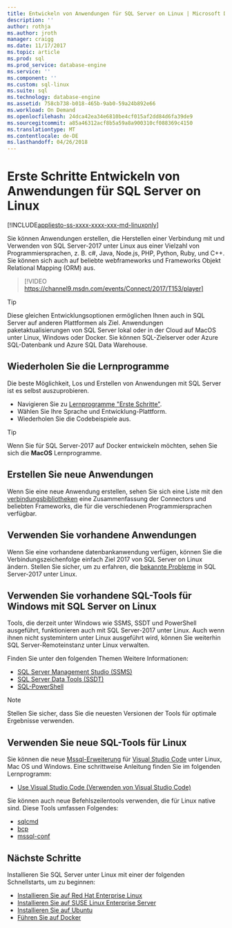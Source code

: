 ```yaml
---
title: Entwickeln von Anwendungen für SQL Server on Linux | Microsoft Docs
description: ''
author: rothja
ms.author: jroth
manager: craigg
ms.date: 11/17/2017
ms.topic: article
ms.prod: sql
ms.prod_service: database-engine
ms.service: ''
ms.component: ''
ms.custom: sql-linux
ms.suite: sql
ms.technology: database-engine
ms.assetid: 758cb738-b018-465b-9ab0-59a24b892e66
ms.workload: On Demand
ms.openlocfilehash: 24dca42ea34e6810be4cf015af2dd84d6fa39de9
ms.sourcegitcommit: a85a46312acf8b5a59a8a900310cf088369c4150
ms.translationtype: MT
ms.contentlocale: de-DE
ms.lasthandoff: 04/26/2018
---
```

# <a name="how-to-get-started-developing-applications-for-sql-server-on-linux"></a>Erste Schritte Entwickeln von Anwendungen für SQL Server on Linux

[!INCLUDE[appliesto-ss-xxxx-xxxx-xxx-md-linuxonly](../includes/appliesto-ss-xxxx-xxxx-xxx-md-linuxonly.md)]

Sie können Anwendungen erstellen, die Herstellen einer Verbindung mit und Verwenden von SQL Server-2017 unter Linux aus einer Vielzahl von Programmiersprachen, z. B. c#, Java, Node.js, PHP, Python, Ruby, und C++. Sie können sich auch auf beliebte webframeworks und Frameworks Objekt Relational Mapping (ORM) aus.

> [!VIDEO https://channel9.msdn.com/events/Connect/2017/T153/player]

> [!TIP]
> Diese gleichen Entwicklungsoptionen ermöglichen Ihnen auch in SQL Server auf anderen Plattformen als Ziel. Anwendungen paketaktualisierungen von SQL Server lokal oder in der Cloud auf MacOS unter Linux, Windows oder Docker. Sie können SQL-Zielserver oder Azure SQL-Datenbank und Azure SQL Data Warehouse.

## <a name="try-the-tutorials"></a>Wiederholen Sie die Lernprogramme

Die beste Möglichkeit, Los und Erstellen von Anwendungen mit SQL Server ist es selbst auszuprobieren.

- Navigieren Sie zu [Lernprogramme "Erste Schritte"](http://aka.ms/sqldev).
- Wählen Sie Ihre Sprache und Entwicklung-Plattform.
- Wiederholen Sie die Codebeispiele aus.

> [!TIP]
> Wenn Sie für SQL Server-2017 auf Docker entwickeln möchten, sehen Sie sich die **MacOS** Lernprogramme.

## <a name="create-new-applications"></a>Erstellen Sie neue Anwendungen

Wenn Sie eine neue Anwendung erstellen, sehen Sie sich eine Liste mit den [verbindungsbibliotheken](sql-server-linux-develop-connectivity-libraries.md) eine Zusammenfassung der Connectors und beliebten Frameworks, die für die verschiedenen Programmiersprachen verfügbar.

## <a name="use-existing-applications"></a>Verwenden Sie vorhandene Anwendungen

Wenn Sie eine vorhandene datenbankanwendung verfügen, können Sie die Verbindungszeichenfolge einfach Ziel 2017 von SQL Server on Linux ändern. Stellen Sie sicher, um zu erfahren, die [bekannte Probleme](sql-server-linux-release-notes.md) in SQL Server-2017 unter Linux.

## <a name="use-existing-sql-tools-on-windows-with-sql-server-on-linux"></a>Verwenden Sie vorhandene SQL-Tools für Windows mit SQL Server on Linux

Tools, die derzeit unter Windows wie SSMS, SSDT und PowerShell ausgeführt, funktionieren auch mit SQL Server-2017 unter Linux. Auch wenn ihnen nicht systemintern unter Linux ausgeführt wird, können Sie weiterhin SQL Server-Remoteinstanz unter Linux verwalten. 

Finden Sie unter den folgenden Themen Weitere Informationen:

- [SQL Server Management Studio (SSMS)](sql-server-linux-develop-use-ssms.md)
- [SQL Server Data Tools (SSDT)](sql-server-linux-develop-use-ssdt.md)
- [SQL-PowerShell](sql-server-linux-manage-powershell.md)

> [!Note] 
> Stellen Sie sicher, dass Sie die neuesten Versionen der Tools für optimale Ergebnisse verwenden.

## <a name="use-new-sql-tools-for-linux"></a>Verwenden Sie neue SQL-Tools für Linux

Sie können die neue [Mssql-Erweiterung](https://aka.ms/mssql-marketplace) für [Visual Studio Code](https://code.visualstudio.com) unter Linux, Mac OS und Windows. Eine schrittweise Anleitung finden Sie im folgenden Lernprogramm:

- [Use Visual Studio Code (Verwenden von Visual Studio Code)](sql-server-linux-develop-use-vscode.md)

Sie können auch neue Befehlszeilentools verwenden, die für Linux native sind. Diese Tools umfassen Folgendes:

- [sqlcmd](../tools/sqlcmd-utility.md)
- [bcp](sql-server-linux-migrate-bcp.md)
- [mssql-conf](sql-server-linux-configure-mssql-conf.md)

## <a name="next-steps"></a>Nächste Schritte

Installieren Sie SQL Server unter Linux mit einer der folgenden Schnellstarts, um zu beginnen:

- [Installieren Sie auf Red Hat Enterprise Linux](quickstart-install-connect-red-hat.md)
- [Installieren Sie auf SUSE Linux Enterprise Server](quickstart-install-connect-suse.md)
- [Installieren Sie auf Ubuntu](quickstart-install-connect-ubuntu.md)
- [Führen Sie auf Docker](quickstart-install-connect-ubuntu.md)
